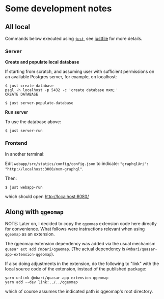 # Some development notes

## All local

Commands below executed using [`just`](https://just.systems/),
see [justfile](justfile) for more details.

### Server

**Create and populate local database**

If starting from scratch, and assuming user with sufficient permissions
on an available Postgres server, for example, on localhost:

    $ just create-database
    psql -h localhost -p 5432 -c 'create database mxm;'
    CREATE DATABASE

    $ just server-populate-database

**Run server**

To use the database above:

    $ just server-run

### Frontend

In another terminal:

Edit `webapp/src/statics/config/config.json`
to indicate: `"graphqlUri": "http://localhost:3000/mxm-graphql"`.

Then:

    $ just webapp-run

which should open <http://localhost:8080/>


## Along with `qgeomap`

NOTE: Later on, I decided to copy the `qgeomap` extension code here directly for convenience.
What follows were instructions relevant when using `qgeomap` as an extension.

The qgeomap extension dependency was added via the usual mechanism `quasar ext add @mbari/qgeomap`.
(The actual dependency is `@mbari/quasar-app-extension-qgeomap`).

If also doing adjustments in the extension, do the following to "link"
with the local source code of the extension, instead of the published package:

    yarn unlink @mbari/quasar-app-extension-qgeomap
    yarn add --dev link:../../qgeomap

which of course assumes the indicated path is qgeomap's root directory.

